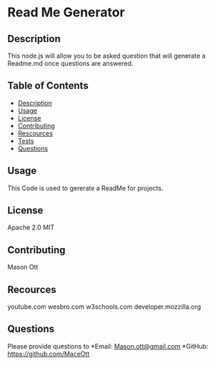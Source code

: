 # Read Me Generator

  ## Description
   This node.js will allow you to be asked question that will generate a Readme.md once questions are answered.

  ## Table of Contents
  * [Description](#description)
  * [Usage](#usage)
  * [License](#license)
  * [Contributing](#contributing)
  * [Rescources](#recources)
  * [Tests](#tests)
  * [Questions](#questions)
  

  ## Usage
  This Code is used to gererate a ReadMe for projects.

  ## License
  Apache 2.0
  MIT

  ## Contributing
  Mason Ott

  ## Recources
  youtube.com
  wesbro.com
  w3schools.com
  developer.mozzilla.org
  

  ## Questions
  Please provide questions to 
  *Email: Mason.ott@gmail.com
  *GitHub: https://github.com/MaceOtt